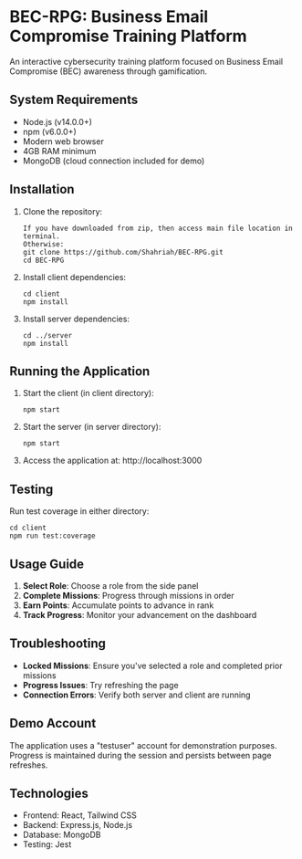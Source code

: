 # BEC-RPG: Business Email Compromise Training Platform

An interactive cybersecurity training platform focused on Business Email Compromise (BEC) awareness through gamification.

## System Requirements

- Node.js (v14.0.0+)
- npm (v6.0.0+)
- Modern web browser
- 4GB RAM minimum
- MongoDB (cloud connection included for demo)

## Installation

1. Clone the repository:
   ```
   If you have downloaded from zip, then access main file location in terminal.
   Otherwise:
   git clone https://github.com/Shahriah/BEC-RPG.git
   cd BEC-RPG
   ```

2. Install client dependencies:
   ```
   cd client
   npm install
   ```

3. Install server dependencies:
   ```
   cd ../server
   npm install
   ```

## Running the Application

1. Start the client (in client directory):
   ```
   npm start
   ```

2. Start the server (in server directory):
   ```
   npm start
   ```

3. Access the application at: http://localhost:3000

## Testing

Run test coverage in either directory:
```
cd client
npm run test:coverage
```

## Usage Guide

1. **Select Role**: Choose a role from the side panel
2. **Complete Missions**: Progress through missions in order
3. **Earn Points**: Accumulate points to advance in rank
4. **Track Progress**: Monitor your advancement on the dashboard

## Troubleshooting

- **Locked Missions**: Ensure you've selected a role and completed prior missions
- **Progress Issues**: Try refreshing the page
- **Connection Errors**: Verify both server and client are running

## Demo Account

The application uses a "testuser" account for demonstration purposes. Progress is maintained during the session and persists between page refreshes.

## Technologies

- Frontend: React, Tailwind CSS
- Backend: Express.js, Node.js
- Database: MongoDB
- Testing: Jest
